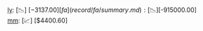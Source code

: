 [ly](record/ly/summary.md): [📉] [$-3137.00]  
[fa](record/fa/summary.md): [📉] [$-915000.00]  
[mm](record/mm/summary.md): [📈] [$4400.60]  
